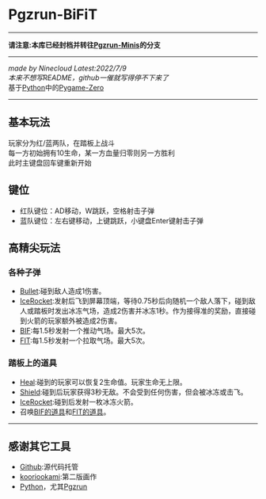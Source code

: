 # Pgzrun-BiFiT
***
**请注意:本库已经封档并转往[Pgzrun-Minis](https://github.com/Ninecloud2077/Pgzrun-Minis)的分支**
***
_made by Ninecloud Latest:2022/7/9_  
_本来不想写README，github一催就写得停不下来了_  
基于[Python](https://www.python.org)中的[Pygame-Zero](https://pygame-zero.readthedocs.io)  

***

## 基本玩法
玩家分为红/蓝两队，在踏板上战斗  
每一方初始拥有10生命，某一方血量归零则另一方胜利  
此时主键盘回车键重新开始
## 键位
* 红队键位：AD移动，W跳跃，空格射击子弹
* 蓝队键位：左右键移动，上键跳跃，小键盘Enter键射击子弹

## 高精尖玩法
### 各种子弹
* [Bullet](images/pistol.png):碰到敌人造成1伤害。
* [IceRocket](images/icerocket.png):发射后飞到屏幕顶端，等待0.75秒后向随机一个敌人落下，碰到敌人或踏板时发出冰冻气场，造成2伤害并冰冻1秒。作为接得准的奖励，直接碰到火箭的玩家额外被造成2伤害。
* [BIF](images/bif.png):每1.5秒发射一个推动气场。最大5次。
* [FIT](images/fit.png):每1.5秒发射一个拉取气场。最大5次。

### 踏板上的道具
* [Heal](images/heal.png):碰到的玩家可以恢复2生命值。玩家生命无上限。
* [Shield](images/shield.png):碰到后玩家获得3秒无敌。不会受到任何伤害，但会被冰冻或击飞。
* [IceRocket](images/ice.png):碰到后发射一枚冰冻火箭。
* 召唤[BIF的道具](images/bifitem.png)和[FIT的道具](images/fititem.png)。

***

## 感谢其它工具
* [Github](https://github.com):源代码托管
* [kooriookami](https://tools.kooriookami.top/#/pixel-art):第二版画作
* [Python](https://www.python.org)，尤其[Pgzrun](https://pygame-zero.readthedocs.io)

